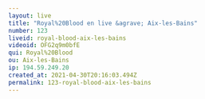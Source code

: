 ```yaml
---
layout: live
title: "Royal%20Blood en live &agrave; Aix-les-Bains"
number: 123
liveid: royal-blood-aix-les-bains
videoid: OFG2q9m0bfE
qui: Royal%20Blood
ou: Aix-les-Bains
ip: 194.59.249.20
created_at: 2021-04-30T20:16:03.494Z
permalink: 123-royal-blood-aix-les-bains
---
```

